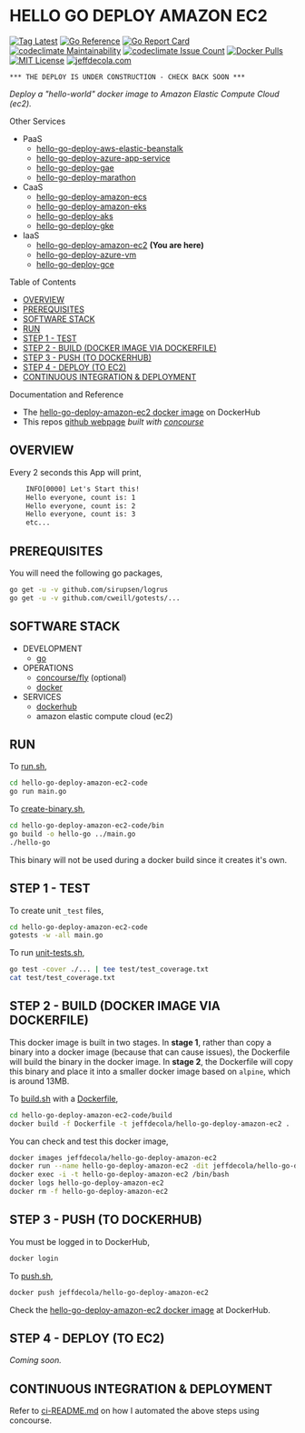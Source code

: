 # HELLO GO DEPLOY AMAZON EC2

[![Tag Latest](https://img.shields.io/github/v/tag/jeffdecola/hello-go-deploy-amazon-ec2)](https://github.com/JeffDeCola/hello-go-deploy-amazon-ec2/tags)
[![Go Reference](https://pkg.go.dev/badge/github.com/JeffDeCola/hello-go-deploy-amazon-ec2.svg)](https://pkg.go.dev/github.com/JeffDeCola/hello-go-deploy-amazon-ec2)
[![Go Report Card](https://goreportcard.com/badge/github.com/JeffDeCola/hello-go-deploy-amazon-ec2)](https://goreportcard.com/report/github.com/JeffDeCola/hello-go-deploy-amazon-ec2)
[![codeclimate Maintainability](https://api.codeclimate.com/v1/badges/ce328e08ef7038607b16/maintainability)](https://codeclimate.com/github/JeffDeCola/hello-go-deploy-amazon-ec2/maintainability)
[![codeclimate Issue Count](https://codeclimate.com/github/JeffDeCola/hello-go-deploy-amazon-ec2/badges/issue_count.svg)](https://codeclimate.com/github/JeffDeCola/hello-go-deploy-amazon-ec2/issues)
[![Docker Pulls](https://badgen.net/docker/pulls/jeffdecola/hello-go-deploy-amazon-ec2?icon=docker&label=pulls)](https://hub.docker.com/r/jeffdecola/hello-go-deploy-amazon-ec2/)
[![MIT License](http://img.shields.io/:license-mit-blue.svg)](http://jeffdecola.mit-license.org)
[![jeffdecola.com](https://img.shields.io/badge/website-jeffdecola.com-blue)](https://jeffdecola.com)

```text
*** THE DEPLOY IS UNDER CONSTRUCTION - CHECK BACK SOON ***
```

_Deploy a "hello-world" docker image to
Amazon Elastic Compute Cloud (ec2)._

Other Services

* PaaS
  * [hello-go-deploy-aws-elastic-beanstalk](https://github.com/JeffDeCola/hello-go-deploy-aws-elastic-beanstalk)
  * [hello-go-deploy-azure-app-service](https://github.com/JeffDeCola/hello-go-deploy-azure-app-service)
  * [hello-go-deploy-gae](https://github.com/JeffDeCola/hello-go-deploy-gae)
  * [hello-go-deploy-marathon](https://github.com/JeffDeCola/hello-go-deploy-marathon)
* CaaS
  * [hello-go-deploy-amazon-ecs](https://github.com/JeffDeCola/hello-go-deploy-amazon-ecs)
  * [hello-go-deploy-amazon-eks](https://github.com/JeffDeCola/hello-go-deploy-amazon-eks)
  * [hello-go-deploy-aks](https://github.com/JeffDeCola/hello-go-deploy-aks)
  * [hello-go-deploy-gke](https://github.com/JeffDeCola/hello-go-deploy-gke)
* IaaS
  * [hello-go-deploy-amazon-ec2](https://github.com/JeffDeCola/hello-go-deploy-amazon-ec2)
    **(You are here)**
  * [hello-go-deploy-azure-vm](https://github.com/JeffDeCola/hello-go-deploy-azure-vm)
  * [hello-go-deploy-gce](https://github.com/JeffDeCola/hello-go-deploy-gce)

Table of Contents

* [OVERVIEW](https://github.com/JeffDeCola/hello-go-deploy-amazon-ec2#overview)
* [PREREQUISITES](https://github.com/JeffDeCola/hello-go-deploy-amazon-ec2#prerequisites)
* [SOFTWARE STACK](https://github.com/JeffDeCola/hello-go-deploy-amazon-ec2#software-stack)
* [RUN](https://github.com/JeffDeCola/hello-go-deploy-amazon-ec2#run)
* [STEP 1 - TEST](https://github.com/JeffDeCola/hello-go-deploy-amazon-ec2#step-1---test)
* [STEP 2 - BUILD (DOCKER IMAGE VIA DOCKERFILE)](https://github.com/JeffDeCola/hello-go-deploy-amazon-ec2#step-2---build-docker-image-via-dockerfile)
* [STEP 3 - PUSH (TO DOCKERHUB)](https://github.com/JeffDeCola/hello-go-deploy-amazon-ec2#step-3---push-to-dockerhub)
* [STEP 4 - DEPLOY (TO EC2)](https://github.com/JeffDeCola/hello-go-deploy-amazon-ec2#step-4---deploy-to-ec2)
* [CONTINUOUS INTEGRATION & DEPLOYMENT](https://github.com/JeffDeCola/hello-go-deploy-amazon-ec2#continuous-integration--deployment)

Documentation and Reference

* The
  [hello-go-deploy-amazon-ec2 docker image](https://hub.docker.com/r/jeffdecola/hello-go-deploy-amazon-ec2)
  on DockerHub
* This repos
  [github webpage](https://jeffdecola.github.io/hello-go-deploy-amazon-ec2/)
  _built with
  [concourse](https://github.com/JeffDeCola/hello-go-deploy-amazon-ec2/blob/master/ci-README.md)_

## OVERVIEW

Every 2 seconds this App will print,

```txt
    INFO[0000] Let's Start this!
    Hello everyone, count is: 1
    Hello everyone, count is: 2
    Hello everyone, count is: 3
    etc...
```

## PREREQUISITES

You will need the following go packages,

```bash
go get -u -v github.com/sirupsen/logrus
go get -u -v github.com/cweill/gotests/...
```

## SOFTWARE STACK

* DEVELOPMENT
  * [go](https://github.com/JeffDeCola/my-cheat-sheets/tree/master/software/development/languages/go-cheat-sheet)
* OPERATIONS
  * [concourse/fly](https://github.com/JeffDeCola/my-cheat-sheets/tree/master/software/operations/continuous-integration-continuous-deployment/concourse-cheat-sheet)
    (optional)
  * [docker](https://github.com/JeffDeCola/my-cheat-sheets/tree/master/software/operations/orchestration/builds-deployment-containers/docker-cheat-sheet)
* SERVICES
  * [dockerhub](https://hub.docker.com/)
  * amazon elastic compute cloud (ec2)

## RUN

To
[run.sh](https://github.com/JeffDeCola/hello-go-deploy-amazon-ec2/blob/master/hello-go-deploy-amazon-ec2-code/run.sh),

```bash
cd hello-go-deploy-amazon-ec2-code
go run main.go
```

To
[create-binary.sh](https://github.com/JeffDeCola/hello-go-deploy-amazon-ec2/blob/master/hello-go-deploy-amazon-ec2-code/bin/create-binary.sh),

```bash
cd hello-go-deploy-amazon-ec2-code/bin
go build -o hello-go ../main.go
./hello-go
```

This binary will not be used during a docker build
since it creates it's own.

## STEP 1 - TEST

To create unit `_test` files,

```bash
cd hello-go-deploy-amazon-ec2-code
gotests -w -all main.go
```

To run
[unit-tests.sh](https://github.com/JeffDeCola/hello-go-deploy-amazon-ec2/tree/master/hello-go-deploy-amazon-ec2-code/test/unit-tests.sh),

```bash
go test -cover ./... | tee test/test_coverage.txt
cat test/test_coverage.txt
```

## STEP 2 - BUILD (DOCKER IMAGE VIA DOCKERFILE)

This docker image is built in two stages.
In **stage 1**, rather than copy a binary into a docker image (because
that can cause issues), the Dockerfile will build the binary in the
docker image.
In **stage 2**, the Dockerfile will copy this binary
and place it into a smaller docker image based
on `alpine`, which is around 13MB.

To
[build.sh](https://github.com/JeffDeCola/hello-go-deploy-amazon-ec2/blob/master/hello-go-deploy-amazon-ec2-code/build/build.sh)
with a
[Dockerfile](https://github.com/JeffDeCola/hello-go-deploy-amazon-ec2/blob/master/hello-go-deploy-amazon-ec2-code/build/Dockerfile),

```bash
cd hello-go-deploy-amazon-ec2-code/build
docker build -f Dockerfile -t jeffdecola/hello-go-deploy-amazon-ec2 .
```

You can check and test this docker image,

```bash
docker images jeffdecola/hello-go-deploy-amazon-ec2
docker run --name hello-go-deploy-amazon-ec2 -dit jeffdecola/hello-go-deploy-amazon-ec2
docker exec -i -t hello-go-deploy-amazon-ec2 /bin/bash
docker logs hello-go-deploy-amazon-ec2
docker rm -f hello-go-deploy-amazon-ec2
```

## STEP 3 - PUSH (TO DOCKERHUB)

You must be logged in to DockerHub,

```bash
docker login
```

To
[push.sh](https://github.com/JeffDeCola/hello-go-deploy-amazon-ec2/blob/master/hello-go-deploy-amazon-ec2-code/push/push.sh),

```bash
docker push jeffdecola/hello-go-deploy-amazon-ec2
```

Check the
[hello-go-deploy-amazon-ec2 docker image](https://hub.docker.com/r/jeffdecola/hello-go-deploy-amazon-ec2)
at DockerHub.

## STEP 4 - DEPLOY (TO EC2)

_Coming soon._

## CONTINUOUS INTEGRATION & DEPLOYMENT

Refer to
[ci-README.md](https://github.com/JeffDeCola/hello-go-deploy-amazon-ec2/blob/master/ci-README.md)
on how I automated the above steps using concourse.
